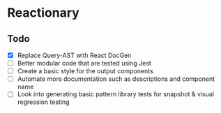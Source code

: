 # Reactionary

## Todo
- [x] Replace Query-AST with React DocGen
- [ ] Better modular code that are tested using Jest
- [ ] Create a basic style for the output components
- [ ] Automate more documentation such as descriptions and component name
- [ ] Look into generating basic pattern library tests for snapshot & visual regression testing
